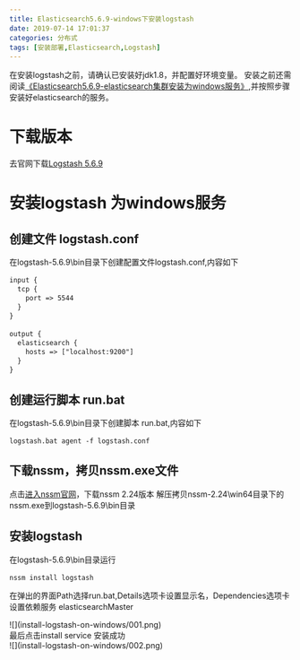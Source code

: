 ```yaml
---
title: Elasticsearch5.6.9-windows下安装logstash
date: 2019-07-14 17:01:37
categories: 分布式
tags: [安装部署,Elasticsearch,Logstash]
---
```


在安装logstash之前，请确认已安装好jdk1.8，并配置好环境变量。
安装之前还需阅读[《Elasticsearch5.6.9-elasticsearch集群安装为windows服务》](https://javahikers.gitee.io/2019/07/14/elasticsearch-cluster-installed-for-windows-services/),并按照步骤安装好elasticsearch的服务。

# 下载版本
去官网下载[Logstash 5.6.9](https://www.elastic.co/cn/downloads/past-releases/logstash-5-6-9)

# 安装logstash 为windows服务
## 创建文件 logstash.conf 
在logstash-5.6.9\bin目录下创建配置文件logstash.conf,内容如下

    input {
      tcp {
        port => 5544
      }
    }
     
    output {
      elasticsearch {
        hosts => ["localhost:9200"]
      }
    }

## 创建运行脚本 run.bat
在logstash-5.6.9\bin目录下创建脚本 run.bat,内容如下

    logstash.bat agent -f logstash.conf

## 下载nssm，拷贝nssm.exe文件
点击[进入nssm官网](https://nssm.cc/download)，下载nssm 2.24版本
解压拷贝nssm-2.24\win64目录下的nssm.exe到logstash-5.6.9\bin目录

## 安装logstash
在logstash-5.6.9\bin目录运行

    nssm install logstash

在弹出的界面Path选择run.bat,Details选项卡设置显示名，Dependencies选项卡设置依赖服务 elasticsearchMaster
<div>
![](install-logstash-on-windows/001.png)
</div>
最后点击install service 安装成功
<div>
![](install-logstash-on-windows/002.png)
</div>
